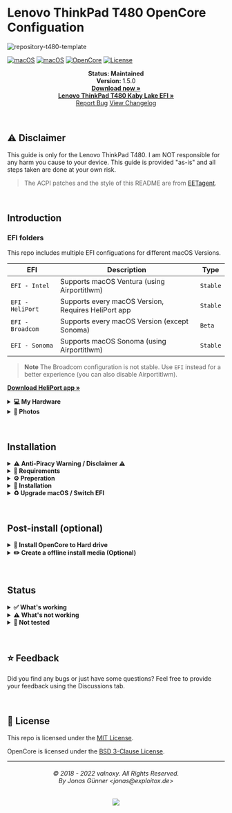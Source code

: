 # Lenovo ThinkPad T480 OpenCore Configuation

![repository-t480-template](https://github.com/MultimediaLucario/Lenovo-ThinkPad-T480/assets/72415505/0307c12a-d992-4c37-8835-3b888c9e772e)


[![macOS](https://img.shields.io/badge/macOS-Ventura-brightgreen.svg)](https://developer.apple.com/documentation/macos-release-notes)
[![macOS](https://img.shields.io/badge/macOS-Sonoma-brightgreen.svg)](https://developer.apple.com/documentation/macos-release-notes)
[![OpenCore](https://img.shields.io/badge/OpenCore-0.9.8-blue)](https://github.com/acidanthera/OpenCorePkg)
[![License](https://img.shields.io/badge/license-MIT-purple)](/LICENSE)

<p align="center">
   <strong>Status: Maintained</strong>
   <br />
   <strong>Version: </strong>1.5.0
   <br />
   <a href="https://github.com/MultimediaLucario/Lenovo-ThinkPad-T480/releases"><strong>Download now »</strong></a>
   <br />
   <a href="https://github.com/MultimediaLucario/Lenovo-ThinkPad-T480-Kaby-Lake-Edition"><strong>Lenovo ThinkPad T480 Kaby Lake EFI »</strong></a>
   <br />
   <a href="https://github.com/MultimediaLucario/Lenovo-ThinkPad-T480/issues">Report Bug</a>
   <a href="https://github.com/valnoxy/t480-oc/blob/main/CHANGELOG.md">View Changelog</a>
  </p>
</p>
</br>

## ⚠️ Disclaimer
This guide is only for the Lenovo ThinkPad T480. I am NOT responsible for any harm you cause to your device. This guide is provided "as-is" and all steps taken are done at your own risk.

> The ACPI patches and the style of this README are from [EETagent](https://github.com/EETagent/T480-OpenCore-Hackintosh).

&nbsp;

## Introduction

### EFI folders

This repo includes multiple EFI configuations for different macOS Versions.

| EFI               | Description                                                               | Type      |
| ----------------- | ------------------------------------------------------------------------- | --------- |
| `EFI - Intel`     | Supports macOS Ventura (using Airportitlwm)		                | `Stable`  |
| `EFI - HeliPort`  | Supports every macOS Version, Requires HeliPort app      			| `Stable`  |
| `EFI - Broadcom`  | Supports every macOS Version (except Sonoma)		                | `Beta`    |
| `EFI - Sonoma`    | Supports macOS Sonoma (using Airportitlwm)				| `Stable`    |

> **Note** The Broadcom configuration is not stable. Use ```EFI``` instead for a better experience (you can also disable Airportitlwm).

<a href="https://github.com/OpenIntelWireless/HeliPort/releases"><strong>
Download HeliPort app »</strong></a>

<details>
<summary><strong>💻 My Hardware</strong></summary>
<br>
These are the Hardware component I use. But this OpenCore configuation <strong>should still work</strong> with your device, even if the components are not equal.

> **Note** Check the model of your WiFi & Bluetooth card. Intel cards should be compatible with itlwm (or AirportItlwm). If your card is from another manufacturer, please check if your card supports macOS.

| Category  | Component                            |
| --------- | ------------------------------------ |
| CPU       | Intel Core i5-8350U                  |
| GPU       | Intel UHD Graphics 620               |
| SSD       | Pioneer APS 1TB SATA SSD		   |
| Memory    | 24GB DDR4 2400Mhz                    |
| Camera    | 720p Camera                          |
| WiFi & BT | Intel 18265 Wifi 	                   |

</details>  

</details>

<details>  
<summary><strong> 📸 Photos </strong></summary>
</br>

![IMG_2310](https://github.com/MultimediaLucario/Lenovo-ThinkPad-T480/assets/72415505/b347f8fb-5dd1-4f3e-a24b-30a7f39c7c0c)
![IMG_2178](https://github.com/MultimediaLucario/Lenovo-ThinkPad-T480/assets/72415505/d055f1cb-c093-49d1-ad91-81d56e7d1f8d)
![IMG_2130](https://github.com/MultimediaLucario/Lenovo-ThinkPad-T480/assets/72415505/309a9feb-3264-425c-ad2e-c46104a2f0b8)
![IMG_1279](https://github.com/MultimediaLucario/Lenovo-ThinkPad-T480/assets/72415505/a9a4d6a2-ea6a-4045-8c1d-b6f5050cc2a9)


</details>  

</details>


&nbsp;

## Installation

<details>  
<summary><strong> ⚠️ Anti-Piracy Warning / Disclaimer ⚠️ </strong></summary>
</br>
	
### ⚠️ PIRACY IS NO PARTY! ⚠️
I do not endorse or condone the use of pre-configured Hackintosh Distros because not only they cause unnecessary harm to your machine but it is considered to be a form of **Software Piracy**. Software Piracy is a serious crime according to copyright law and is punishable for up to 10 years in prison. 
</details>


</details>

<details>  
<summary><strong>📝 Requirements</strong></summary>
</br>

You must have the following items:
- Lenovo ThinkPad T480 (Obviously 😁).
- Access to a working Windows machine with Python installed.
- A pendrive with more than 4 GB (Remember that during the preparation we will format the flash drive to create the installation media).
- an Internet connection (recommended via Ethernet).
- 1-2 hours of your time.

</details>

<details>  
<summary><strong>⚙️ Preperation</strong></summary>
</br>

### Create the install media

First of all, you will need the install media of macOS. I will use [macrecovery](https://github.com/acidanthera/OpenCorePkg) to download and create the macOS Install media.

With macrecovery, the process is the following:
- Download [OpenCorePkg](https://github.com/acidanthera/OpenCorePkg) as a ZIP.
- Extract the OpenCorePkg-master.zip file.
- Open ```cmd.exe``` with Administrator privileges and change the directory to OpenCorePkg-master\Utilities\macrecovery.
- Enter the following command to download macOS:
```
# Monterey (12)
python macrecovery.py -b Mac-E43C1C25D4880AD6 -m 00000000000000000 download

# Ventura (13)
python macrecovery.py -b Mac-7BA5B2D9E42DDD94 download

# Sonoma (14)
python macrecovery.py -b Mac-CFF7D910A743CAAF -m 00000000000000000 download
```
- After the download succeeded, type ```diskpart``` and wait until you see ```DISKPART>```

- Plug-in your pendrive and type ```list disk``` to see your disk id.

- Select your pendrive by typing ```select disk <diskid>```

- Now we are gonna clean the pendrive and convert it to GPT. First, type ```clean``` and then ```convert gpt```.

>  **Note**: If an error occurred, try to convert again by typing ```convert gpt```.

- After the pendrive is clean and converted, we will create a new partition where we can put our files on. First, type ```create partition primary```, then select the new partition with ```select partition 1``` and format it ```format fs=fat32 quick```.

- Finally, mount your pendrive by typing ```assign```

- Now, close the Command Prompt and create the folder ```com.apple.recovery.boot``` on the pendrive. Copy ```OpenCorePkg-master\Utilities\macrecovery\BaseSystem.dmg``` and ```Basesystem.chunklist``` into that folder.

>  **Note**: If you can't find BaseSystem.dmg, use RecoveryImage.dmg and RecoveryImage.chunklist instead.

After the install media was created, we need to make the USB drive bootable.

### Configure and install OpenCore
Download the EFI folder from this repo, you will find the latest files under the release tab or just download the repo as it is. Move the folder to the root of your pendrive (e.g. J:\) and rename the folder to ```EFI```.

#### GenSMBIOS
We need a script, called [GenSMBIOS](https://github.com/corpnewt/GenSMBIOS), to create fake serial number, UUID and MLB numbers. **This step is essential to have working iMessage, so do not skip it!**

The process is the following:

- Download GenSMBIOS as a ZIP, then extract it.
- Start GenSMBIOS.bat and use option ```1``` to download MacSerial.
- Choose option ```2```, to select the path of the config.plist file. It will be located in ```EFI -> OC``` folder.
- Choose option ```3```, and enter ```MacBookPro15,2``` as the machine type.
- Press ```Q``` to quit. Your config now should contain the requied serials.

#### Enter the proper ROM value
After adding serials to your config.plist, you have to add the computer's MAC address to the config.plist file. **This step is also essential to have a working iMessage, so do not skip it.** We need a Plist editior, to write the MAC address into the config.plist file. I used [ProperTree](https://github.com/corpnewt/ProperTree), since it works on Windows too. You have to change the MAC address value in the config.plist at

```PlatformInfo -> Generic -> ROM```

Delete the generic ```112233445566``` value, and enter your MAC address into the field, without any colons. Save the Plist file, and it is now ready to be written out to the EFI partition of your install media.

#### Default keyboard layout and language
The default keyboard layout and language is ```German```. To change the language, edit the value of ```NVRAM -> Add -> 7C436110-AB2A-4BBB-A880-FE41995C9F82 -> prev-lang:kbd``` to the value of your language. If your value contains an underscore "```_```", replace it with a hyphen "```-```". The value for English would be ```en-US:0```. You can find a list of all language values [here](https://github.com/acidanthera/OpenCorePkg/blob/master/Utilities/AppleKeyboardLayouts/AppleKeyboardLayouts.txt).

##### ACPI patches
Please enable / disable the following patches depending on what is installed in your device.

| SSDT              | Affected device            | Description                                                |
| ----------------- | -------------------------- | ---------------------------------------------------------- |
| SSDT-ARPT.aml     | Broadcom cards             | Disable Broadcom card during sleep                         |
| SSDT-OFFTB.aml    | Thunderbolt                | Disable Thunderbolt                                        |
| SSDT-OFFGDGPU.aml | NVIDIA GeForce MX 150      | Disable NVIDIA GPU (necessary if installed)                |

### Install OpenCore
After you've finished with the neccesary tweaks, you have to copy the EFI folder to the EFI partition of your pendrive.

</details>

<details>  
<summary><strong>🚚 Installation</strong></summary>
</br>

### Prepare BIOS
The bios must be properly configured prior to installing macOS.
In Security menu, set the following settings:

-  `Security > Security Chip`: must be **Disabled**
-  `Memory Protection > Execution Prevention`: must be **Enabled**
-  `Virtualization > Intel Virtualization Technology`: must be **Enabled**
-  `Virtualization > Intel VT-d Feature`: must be **Enabled**
-  `Anti-Theft > Computrace -> Current Setting`: must be **Disabled**
-  `Secure Boot > Secure Boot`: must be **Disabled**
-  `Intel SGX -> Intel SGX Control`: must be **Disabled**
-  `Device Guard`: must be **Disabled**

In Startup menu, set the following options:

-  `UEFI/Legacy Boot`: **UEFI Only**
-  `CSM Support`: **No**

In Thunderbolt menu, set the following options:

-  `Thunderbolt BIOS Assist Mode`: **UEFI Only**
-  `Wake by Thunderbolt(TM) 3`: **No**
-  `Security Level`: **No**
-  `Support in Pre Boot Environment > Thunderbolt(TM) device`: **No**

Now you can go through the install.

### Install macOS
1. Boot from USB, press ```SPACE``` and select the USB drive inside of OpenCore ```"NO NAME (DMG)" or similar```.
>  **Note:** The first boot may take up to 20 minutes.
2. Wait for the macOS Utilities screen.
3. Select Disk Utility, select your disk and click erase. Give a name and choose **APFS** with **GUID Partition Map**.
4. After erasing, go back and select **Reinstall macOS** and follow the steps on your screen. The installation make take up to **2 hours**.
>  **Note:** Your PC will restart multiple times. Just boot from USB and select your disk inside of OpenCore. (named macOS Installer or the disk name).
5. Once you see the `Region selection` screen, you are good to proceed.
6. Create your user accound and everything else.

</details>

<details>  
<summary><strong>♻️ Upgrade macOS / Switch EFI</strong></summary>
</br>

If you plan to upgrade your macOS (or updating the EFI / switching to HeliPort), you'll need a different OpenCore configuation (EFI). Please follow these steps:

> Note: Download the desired macOS version in the Settings before following these steps, if you are connected via WiFi.

1. Download the newest release & [ProperTree](https://github.com/corpnewt/ProperTree) and extract it.
2. Start ProperTree and load the ```Config.plist``` on your EFI partition. (File -> Open)
> Note: You can mount your EFI partition by pressing ```ALT + SPACE```, typing Terminal and enter the following command: ```sudo diskutil mountDisk disk0s1```.
3. Now also load the new configuration file from the repo for the desired macOS installation (or HeliPort config). 
4. You should now have 2 ProperTree-windows open on your screen.
5. Go in both windows to ```Root -> PlatformInfo -> Generic```. Transfer ```MLB, ROM, SystemProductName, SystemSerialNumber and SystemUUID``` to the new config. 
6. Save the new config (File -> Save) and close both windows.
7. Now delete your existing EFI folder from the EFI partition and copy the new one to it. (Make sure that the Directorys ```Boot and OC``` are in ```EFI```).

If you want to upgrade macOS, download the desired macOS version in the Settings app and perform the upgrade like on a real Mac.

</details>

&nbsp;

## Post-install (optional)

<details>  
<summary><strong>💾 Install OpenCore to Hard drive</strong></summary>
</br>

1. Press `ALT + SPACE` and open terminal. Type `sudo diskutil mountDisk disk0s1` (where disk0s1 corresponds to the EFI partition of the main disk)
2. Open Finder and copy the EFI folder of your USB device to the main disk's EFI partition.
3. Unplug the USB device and reboot your laptop. Now you can boot macOS without your USB device.

</details>

<details>  
<summary><strong>✏️ Create a offline install media (Optional)</strong></summary>
</br>

In case of reinstalling macOS, a offline install media can save some time. You also don't need an Ethernet connection for the installation.
To create a offline install media, you need the following stuff: 

- macOS Installer from the App Store.
- A 16 GB pendrive (Keep in mind, during the preperation we will format the disk to create the install media).

Press `ALT + SPACE` and open Disk utility. Select your USB device and click erase. Name it `MyUSB` and choose **Mac OS Extended** with **GUID Partition Map**. After erasing the USB device, close Disk utility.

Now press `ALT + SPACE` and open terminal. Type the following command:

Big Sur:
```sudo /Applications/Install\ macOS\ Big\ Sur.app/Contents/Resources/createinstallmedia --volume /Volumes/MyUSB --downloadassets```

Monterey:
```sudo /Applications/Install\ macOS\ Monterey.app/Contents/Resources/createinstallmedia --volume /Volumes/MyUSB --downloadassets```

After creating the install media, copy your EFI folder to the EFI partition of your USB device.


</details>

&nbsp;

## Status

<details>  
<summary><strong>✅ What's working</strong></summary>
</br>
 
- [X] Intel WiFi & Bluetooth (thanks to [itlwn](https://github.com/OpenIntelWireless/itlwm))
- [X] Brightness / Volume Control
- [X] Battery Information
- [X] Audio (Audio Jack & Speaker)
- [X] USB Ports & Built-in Camera
- [X] Graphics Acceleration
- [X] Trackpoint / Touchpad
- [X] Power management / Sleep
- [X] FaceTime / iMessage (iServices)
- [X] HDMI
- [X] Automatic OS updates
- [X] Handoff / Universal Clipboard
- [X] Sidecar (Cable) / AirPlay to Mac
- [X] SIP / FireVault 2
- [X] USB-C

</details>

<details>  
<summary><strong>⚠️ What's not working</strong></summary>
</br>

- [ ] Safari DRM ```Use Chromium powered Browser or Firefox to watch Amazon Prime Video, Netflix, Disney+ and others```
- [ ] AirDrop & Continuity
- [ ] Fingerprint Reader (Disabled with NoTouchID kext)
- [ ] Thunderbolt 3
- [ ] Sidecar Wireless
- [ ] Apple Watch Unlock

</details>

<details>  
<summary><strong>🔄 Not tested</strong></summary>
</br>

- [ ] WWAN
- [ ] Dualbooting Windows / Linux (with OpenCore)

</details>

&nbsp;

## ⭐️ Feedback
Did you find any bugs or just have some questions? Feel free to provide your feedback using the Discussions tab.

&nbsp;

## 📜 License

This repo is licensed under the [MIT License](https://github.com/valnoxy/t480-oc/blob/main/LICENSE).

OpenCore is licensed under the [BSD 3-Clause License](https://github.com/acidanthera/OpenCorePkg/blob/master/LICENSE.txt).

<hr>
<h6 align="center">© 2018 - 2022 valnoxy. All Rights Reserved. 
<br>
By Jonas Günner &lt;jonas@exploitox.de&gt;</h6>
<p align="center">
	<a href="https://github.com/valnoxy/t480-oc/blob/main/LICENSE"><img src="https://img.shields.io/static/v1.svg?style=for-the-badge&label=License&message=MIT&logoColor=d9e0ee&colorA=363a4f&colorB=b7bdf8"/></a>
</p>
